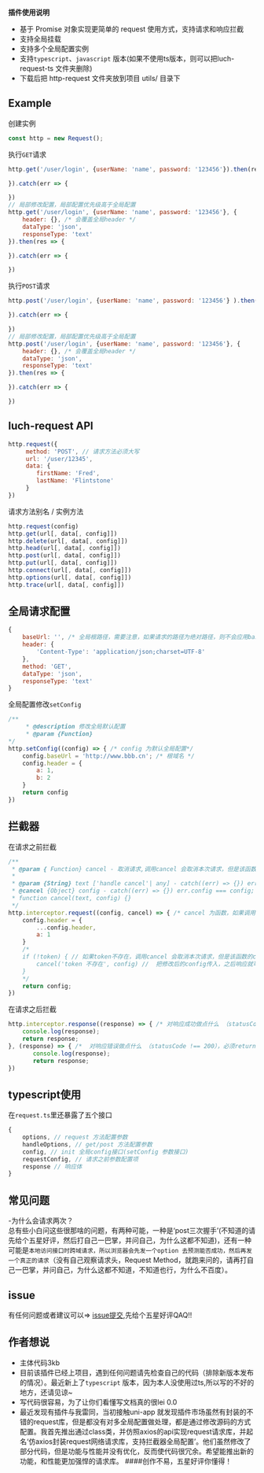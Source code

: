 **插件使用说明**

- 基于 Promise 对象实现更简单的 request 使用方式，支持请求和响应拦截
- 支持全局挂载
- 支持多个全局配置实例
- 支持` typescript `、` javascript ` 版本(如果不使用ts版本，则可以把luch-request-ts 文件夹删除)
- 下载后把 http-request 文件夹放到项目 utils/ 目录下


**Example**
---
创建实例  

``` javascript 
const http = new Request();
```

执行` GET `请求

``` javascript 
http.get('/user/login', {userName: 'name', password: '123456'}).then(res => {

}).catch(err => {

})
// 局部修改配置，局部配置优先级高于全局配置
http.get('/user/login', {userName: 'name', password: '123456'}, {
    header: {}, /* 会覆盖全局header */
    dataType: 'json',
    responseType: 'text'
}).then(res => {

}).catch(err => {

})
```
执行` POST `请求

``` javascript 
http.post('/user/login', {userName: 'name', password: '123456'} ).then(res => {

}).catch(err => {

})
// 局部修改配置，局部配置优先级高于全局配置
http.post('/user/login', {userName: 'name', password: '123456'}, {
    header: {}, /* 会覆盖全局header */
    dataType: 'json',
    responseType: 'text'
}).then(res => {

}).catch(err => {

})
```

**luch-request API**
--
``` javascript 
http.request({
     method: 'POST', // 请求方法必须大写
     url: '/user/12345',
     data: {
        firstName: 'Fred',
        lastName: 'Flintstone'
     }
})
```


请求方法别名 / 实例方法

``` javascript
http.request(config)
http.get(url[, data[, config]])
http.delete(url[, data[, config]])
http.head(url[, data[, config]])
http.post(url[, data[, config]])
http.put(url[, data[, config]])
http.connect(url[, data[, config]])
http.options(url[, data[, config]])
http.trace(url[, data[, config]])
```

**全局请求配置**
--
``` javascript
{
    baseUrl: '', /* 全局根路径，需要注意，如果请求的路径为绝对路径，则不会应用baseUrl */
    header: {
        'Content-Type': 'application/json;charset=UTF-8'
    },
    method: 'GET',
    dataType: 'json',
    responseType: 'text'
}
```


全局配置修改` setConfig `

``` javascript
/**
     * @description 修改全局默认配置
     * @param {Function}   
*/
http.setConfig((config) => { /* config 为默认全局配置*/
    config.baseUrl = 'http://www.bbb.cn'; /* 根域名 */
    config.header = {
        a: 1,
        b: 2
    }
    return config
})
```

**拦截器**
--

在请求之前拦截

``` javascript
/**
 * @param { Function} cancel - 取消请求,调用cancel 会取消本次请求，但是该函数的catch() 仍会执行; 不会进入响应拦截器
 *
 * @param {String} text ['handle cancel'| any] - catch((err) => {}) err.errMsg === 'handle cancel'。非必传，默认'handle cancel'
 * @cancel {Object} config - catch((err) => {}) err.config === config; 非必传，默认为request拦截器修改之前的config
 * function cancel(text, config) {}
 */
http.interceptor.request((config, cancel) => { /* cancel 为函数，如果调用会取消本次请求。需要注意：调用cancel,本次请求的catch仍会执行。必须return config */
    config.header = {
        ...config.header,
        a: 1
    }
    /*
    if (!token) { // 如果token不存在，调用cancel 会取消本次请求，但是该函数的catch() 仍会执行
        cancel('token 不存在', config) //  把修改后的config传入，之后响应就可以拿到修改后的config。 如果调用了cancel但是不传修改后的config，则catch((err) => {}) err.config 为request拦截器修改之前的config
    }
    */
    return config;
})
```

在请求之后拦截

``` javascript
http.interceptor.response((response) => { /* 对响应成功做点什么 （statusCode === 200），必须return response*/
    console.log(response);
    return response;
}, (response) => { /*  对响应错误做点什么 （statusCode !== 200），必须return response*/
       console.log(response);
       return response;
})
```

**typescript使用**
--
在` request.ts `里还暴露了五个接口
```javascript
{
    options, // request 方法配置参数
    handleOptions, // get/post 方法配置参数
    config, // init 全局config接口(setConfig 参数接口)
    requestConfig, // 请求之前参数配置项
    response // 响应体
}
```

**常见问题**
--
-为什么会请求两次？<br>
总有些小白问这些很那啥的问题，有两种可能，一种是‘post三次握手’(不知道的请先给个五星好评，然后打自己一巴掌，并问自己，为什么这都不知道)，还有一种可能是`本地访问接口时跨域请求，所以浏览器会先发一个option 去预测能否成功，然后再发一个真正的请求`（没有自己观察请求头，Request Method，就跑来问的，请再打自己一巴掌，并问自己，为什么这都不知道，不知道也行，为什么不百度）。


**issue**
--
有任何问题或者建议可以=> <a href="https://ask.dcloud.net.cn/question/74922" target="_blank">issue提交</a>,先给个五星好评QAQ!!


**作者想说**
--
- 主体代码3kb
- 目前该插件已经上项目，遇到任何问题请先检查自己的代码（排除新版本发布的情况）。最近新上了` typescript ` 版本，因为本人没使用过ts,所以写的不好的地方，还请见谅~
- 写代码很容易，为了让你们看懂写文档真的很lei 0.0
- 最近发现有插件与我雷同，当初接触uni-app 就发现插件市场虽然有封装的不错的request库，但是都没有对多全局配置做处理，都是通过修改源码的方式配置。我首先推出通过class类，并仿照axios的api实现request请求库，并起名‘仿axios封装request网络请求库，支持拦截器全局配置’。他们虽然修改了部分代码，但是功能与性能并没有优化，反而使代码很冗余。希望能推出新的功能，和性能更加强悍的请求库。
####创作不易，五星好评你懂得！
